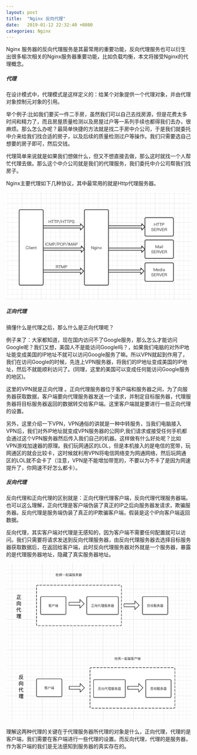 ```yaml
---
layout: post
title:  "Nginx 反向代理"
date:   2019-01-12 22:32:40 +0800
categories: Nginx
---
```



Nginx 服务器的反向代理服务是其最常用的重要功能，反向代理服务也可以衍生出很多榆次相关的Nginx服务器重要功能，比如负载均衡，本文将接受Nginx的代理概念。

##### 代理

在设计模式中，代理模式是这样定义的：给某个对象提供一个代理对象，并由代理对象控制元对象的引用。

举个例子:比如我们要买一件二手房，虽然我们可以自己去找房源，但是花费太多时间和精力了，而且房屋质量检测以及房屋过户等一系列手续也都得我们去办，很麻烦。那么怎么办呢？最简单快捷的方法就是找二手房中介公司，于是我们就委托中介来给我们找合适的房子，以及后续的质量检测过户等操作。我们只需要选自己想要的房子即可，然后交钱。

代理简单来说就是如果我们想做什么，但又不想直接去做，那么这时就找一个人帮忙代理去做。那么这个中介公司就是我们的代理服务，我们委托中介公司帮我们找房子。

Nginx主要代理如下几种协议，其中最常用的就是Http代理服务器。

![](../images/nginx_proxy_1.png)

##### 正向代理

搞懂什么是代理之后，那么什么是正向代理呢？

例子来了：大家都知道，现在国内访问不了Google服务，那么怎么才能访问Google呢？我们又想，美国人不是能访问Google吗？，如果我们电脑的对外IP地址能变成美国的IP地址不就可以访问Google服务了嘛。所以VPN就起到作用了，我们在访问Google的时候，先连上VPN服务器，将我们的IP地址变成美国的IP地址，然后不就能顺利访问了。(同理，这里的美国可以变成任何能访问Google服务的地区)。

这里的VPN就是正向代理 。正向代理服务器位于客户端和服务器之间，为了向服务器获取数据，客户端要向代理服务器发送一个请求，并制定目标服务器，代理服务器将目标服务器返回的数据转交给客户端。这里客户端就是要进行一些正向代理的设置。

另外，这里介绍一下VPN，VPN通俗的讲就是一种中转服务，当我们电脑接入VPN后，我们对外IP地址就变成VPN服务器的公网IP,我们请求或接受任何手机都会通过这个VPN服务器然后传入我们自己的机器。这样做有什么好处呢？比如VPN游戏加速器的原理。我们玩网通区的LOL，但是本机接入的是电信的宽带，玩网通区的就会比较卡，这时候就利用VPN将电信网络变为网通网络，然后玩网通区的LOL就不会卡了（注意，VPN是不能增加带宽的，不要以为不卡了是因为网速提升了，你网速不好怎么都卡）。

##### 反向代理

反向代理和正向代理的区别就是：正向代理代理客户端，反向代理代理服务器端。也可以这么理解，正向代理是客户端伪装了真正的IP之后向服务器发请求，欺骗服务器。反向代理是服务端伪装了真正的IP欺骗客户端，假装是这个IP向客户端返回数据。

反向代理，其实客户端对代理是无感知的，因为客户端不需要任何配置就可以访问。我们只需要将请求发送到反向代理服务器，由反向代理服务器去选择目标服务器获取数据后，在返回给客户端，此时反向代理服务器对外就是一个服务器，暴露的是代理服务器地址，隐藏了真实服务器地址。

![](./images/nginx_proxy_2.png)

理解这两种代理的关键在于代理服务器所代理的对象是什么，正向代理，代理的是客户端，我们需要在客户端进行一些代理的设置。而反向代理，代理的是服务器，作为客户端的我们是无法感知到服务器的真实存在的。